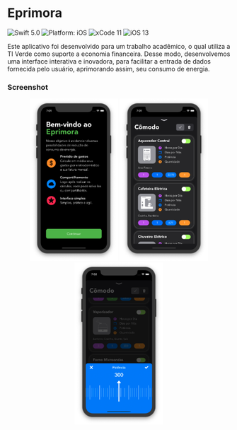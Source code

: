 # Eprimora

<p></p>
<p align="left">
<img src="https://img.shields.io/badge/Swift-5.0-brightgreen.svg" alt="Swift 5.0"/>
<img src="https://img.shields.io/badge/platform-iOS-purple.svg" alt="Platform: iOS"/>
<img src="https://img.shields.io/badge/Xcode-11-orange.svg" alt="xCode 11"/>
<img src="https://img.shields.io/badge/iOS-13-blue.svg" alt="iOS 13"/>
</a>
</p>

Este aplicativo foi desenvolvido para um trabalho acadêmico, o qual utiliza a TI Verde como suporte a economia financeira. Desse modo, desenvolvemos uma interface interativa e inovadora, para facilitar a entrada de dados fornecida pelo usuário, aprimorando assim, seu consumo de energia.

### Screenshot

<p></p>
<p align="center">
  <img src="Assets/Screen1.png" width="200" />
  <img src="Assets/Screen2.png" width="200" />
  <img src="Assets/Screen3.png" width="200" />
</a>
</p>
